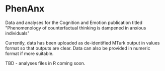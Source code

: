 # PhenAnx
Data and analyses for the Cognition and Emotion publication titled "Phenomenology of counterfactual thinking is dampened in anxious individuals"

Currently, data has been uploaded as de-identified MTurk output in values format so that outputs are clear. Data can also be provided in numeric format if more suitable. 

TBD - analyses files in R coming soon.
